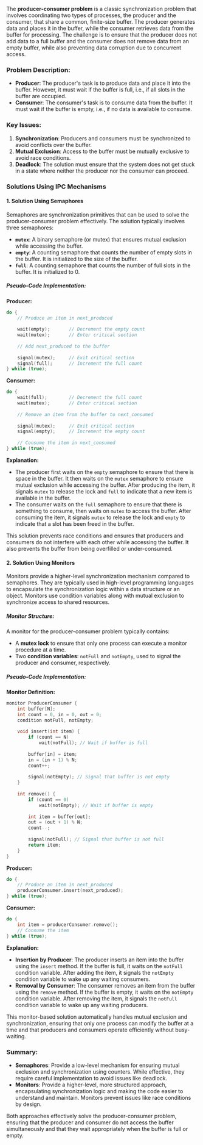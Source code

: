 The **producer-consumer problem** is a classic synchronization problem that involves coordinating two types of processes, the producer and the consumer, that share a common, finite-size buffer. The producer generates data and places it in the buffer, while the consumer retrieves data from the buffer for processing. The challenge is to ensure that the producer does not add data to a full buffer and the consumer does not remove data from an empty buffer, while also preventing data corruption due to concurrent access.

### Problem Description:

- **Producer**: The producer's task is to produce data and place it into the buffer. However, it must wait if the buffer is full, i.e., if all slots in the buffer are occupied.
- **Consumer**: The consumer's task is to consume data from the buffer. It must wait if the buffer is empty, i.e., if no data is available to consume.

### Key Issues:
1. **Synchronization**: Producers and consumers must be synchronized to avoid conflicts over the buffer.
2. **Mutual Exclusion**: Access to the buffer must be mutually exclusive to avoid race conditions.
3. **Deadlock**: The solution must ensure that the system does not get stuck in a state where neither the producer nor the consumer can proceed.

### Solutions Using IPC Mechanisms

#### 1. **Solution Using Semaphores**

Semaphores are synchronization primitives that can be used to solve the producer-consumer problem effectively. The solution typically involves three semaphores:

- **`mutex`**: A binary semaphore (or mutex) that ensures mutual exclusion while accessing the buffer.
- **`empty`**: A counting semaphore that counts the number of empty slots in the buffer. It is initialized to the size of the buffer.
- **`full`**: A counting semaphore that counts the number of full slots in the buffer. It is initialized to 0.

##### Pseudo-Code Implementation:

**Producer:**
```c
do {
    // Produce an item in next_produced
    
    wait(empty);       // Decrement the empty count
    wait(mutex);       // Enter critical section
    
    // Add next_produced to the buffer
    
    signal(mutex);     // Exit critical section
    signal(full);      // Increment the full count
} while (true);
```

**Consumer:**
```c
do {
    wait(full);        // Decrement the full count
    wait(mutex);       // Enter critical section
    
    // Remove an item from the buffer to next_consumed
    
    signal(mutex);     // Exit critical section
    signal(empty);     // Increment the empty count
    
    // Consume the item in next_consumed
} while (true);
```

**Explanation:**
- The producer first waits on the `empty` semaphore to ensure that there is space in the buffer. It then waits on the `mutex` semaphore to ensure mutual exclusion while accessing the buffer. After producing the item, it signals `mutex` to release the lock and `full` to indicate that a new item is available in the buffer.
- The consumer waits on the `full` semaphore to ensure that there is something to consume, then waits on `mutex` to access the buffer. After consuming the item, it signals `mutex` to release the lock and `empty` to indicate that a slot has been freed in the buffer.

This solution prevents race conditions and ensures that producers and consumers do not interfere with each other while accessing the buffer. It also prevents the buffer from being overfilled or under-consumed.

#### 2. **Solution Using Monitors**

Monitors provide a higher-level synchronization mechanism compared to semaphores. They are typically used in high-level programming languages to encapsulate the synchronization logic within a data structure or an object. Monitors use condition variables along with mutual exclusion to synchronize access to shared resources.

##### Monitor Structure:
A monitor for the producer-consumer problem typically contains:
- A **mutex lock** to ensure that only one process can execute a monitor procedure at a time.
- Two **condition variables**: `notFull` and `notEmpty`, used to signal the producer and consumer, respectively.

##### Pseudo-Code Implementation:

**Monitor Definition:**
```c
monitor ProducerConsumer {
    int buffer[N];
    int count = 0, in = 0, out = 0;
    condition notFull, notEmpty;
    
    void insert(int item) {
        if (count == N)
            wait(notFull); // Wait if buffer is full
            
        buffer[in] = item;
        in = (in + 1) % N;
        count++;
        
        signal(notEmpty); // Signal that buffer is not empty
    }
    
    int remove() {
        if (count == 0)
            wait(notEmpty); // Wait if buffer is empty
        
        int item = buffer[out];
        out = (out + 1) % N;
        count--;
        
        signal(notFull); // Signal that buffer is not full
        return item;
    }
}
```

**Producer:**
```c
do {
    // Produce an item in next_produced
    producerConsumer.insert(next_produced);
} while (true);
```

**Consumer:**
```c
do {
    int item = producerConsumer.remove();
    // Consume the item
} while (true);
```

**Explanation:**
- **Insertion by Producer**: The producer inserts an item into the buffer using the `insert` method. If the buffer is full, it waits on the `notFull` condition variable. After adding the item, it signals the `notEmpty` condition variable to wake up any waiting consumers.
- **Removal by Consumer**: The consumer removes an item from the buffer using the `remove` method. If the buffer is empty, it waits on the `notEmpty` condition variable. After removing the item, it signals the `notFull` condition variable to wake up any waiting producers.

This monitor-based solution automatically handles mutual exclusion and synchronization, ensuring that only one process can modify the buffer at a time and that producers and consumers operate efficiently without busy-waiting.

### Summary:

- **Semaphores**: Provide a low-level mechanism for ensuring mutual exclusion and synchronization using counters. While effective, they require careful implementation to avoid issues like deadlock.
- **Monitors**: Provide a higher-level, more structured approach, encapsulating synchronization logic and making the code easier to understand and maintain. Monitors prevent issues like race conditions by design.

Both approaches effectively solve the producer-consumer problem, ensuring that the producer and consumer do not access the buffer simultaneously and that they wait appropriately when the buffer is full or empty.
